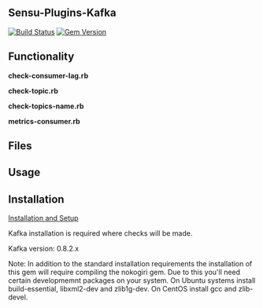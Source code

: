 ## Sensu-Plugins-Kafka

[![Build Status](https://travis-ci.org/obazoud/sensu-plugins-kafka.svg?branch=master)](https://travis-ci.org/obazoud/sensu-plugins-kafka) [![Gem Version](https://badge.fury.io/rb/sensu-plugins-kafka.svg)](https://badge.fury.io/rb/sensu-plugins-kafka)

## Functionality

**check-consumer-lag.rb**

**check-topic.rb**

**check-topics-name.rb**

**metrics-consumer.rb**

## Files

## Usage

## Installation

[Installation and Setup](http://sensu-plugins.io/docs/installation_instructions.html)

Kafka installation is required where checks will be made.

Kafka version: 0.8.2.x

Note:  In addition to the standard installation requirements the installation of this gem will require compiling the nokogiri gem.  Due to this you'll need certain developmemnt packages on your system.  On Ubuntu systems install build-essential, libxml2-dev and zlib1g-dev.  On CentOS install gcc and zlib-devel.
